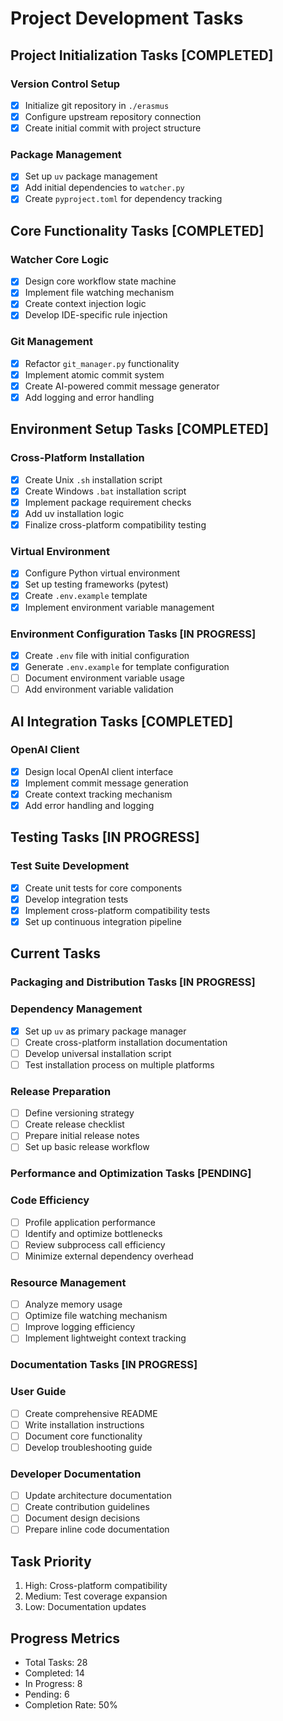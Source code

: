 # Project Development Tasks

## Project Initialization Tasks [COMPLETED]
### Version Control Setup
- [x] Initialize git repository in `./erasmus`
- [x] Configure upstream repository connection
- [x] Create initial commit with project structure

### Package Management
- [x] Set up `uv` package management
- [x] Add initial dependencies to `watcher.py`
- [x] Create `pyproject.toml` for dependency tracking

## Core Functionality Tasks [COMPLETED]
### Watcher Core Logic
- [x] Design core workflow state machine
- [x] Implement file watching mechanism
- [x] Create context injection logic
- [x] Develop IDE-specific rule injection

### Git Management
- [x] Refactor `git_manager.py` functionality
- [x] Implement atomic commit system
- [x] Create AI-powered commit message generator
- [x] Add logging and error handling

## Environment Setup Tasks [COMPLETED]
### Cross-Platform Installation
- [x] Create Unix `.sh` installation script
- [x] Create Windows `.bat` installation script
- [x] Implement package requirement checks
- [x] Add uv installation logic
- [x] Finalize cross-platform compatibility testing

### Virtual Environment
- [x] Configure Python virtual environment
- [x] Set up testing frameworks (pytest)
- [x] Create `.env.example` template
- [x] Implement environment variable management

### Environment Configuration Tasks [IN PROGRESS]
- [x] Create `.env` file with initial configuration
- [x] Generate `.env.example` for template configuration
- [ ] Document environment variable usage
- [ ] Add environment variable validation

## AI Integration Tasks [COMPLETED]
### OpenAI Client
- [x] Design local OpenAI client interface
- [x] Implement commit message generation
- [x] Create context tracking mechanism
- [x] Add error handling and logging

## Testing Tasks [IN PROGRESS]
### Test Suite Development
- [x] Create unit tests for core components
- [x] Develop integration tests
- [x] Implement cross-platform compatibility tests
- [x] Set up continuous integration pipeline

## Current Tasks

### Packaging and Distribution Tasks [IN PROGRESS]
### Dependency Management
- [x] Set up `uv` as primary package manager
- [ ] Create cross-platform installation documentation
- [ ] Develop universal installation script
- [ ] Test installation process on multiple platforms

### Release Preparation
- [ ] Define versioning strategy
- [ ] Create release checklist
- [ ] Prepare initial release notes
- [ ] Set up basic release workflow

### Performance and Optimization Tasks [PENDING]
### Code Efficiency
- [ ] Profile application performance
- [ ] Identify and optimize bottlenecks
- [ ] Review subprocess call efficiency
- [ ] Minimize external dependency overhead

### Resource Management
- [ ] Analyze memory usage
- [ ] Optimize file watching mechanism
- [ ] Improve logging efficiency
- [ ] Implement lightweight context tracking

### Documentation Tasks [IN PROGRESS]
### User Guide
- [ ] Create comprehensive README
- [ ] Write installation instructions
- [ ] Document core functionality
- [ ] Develop troubleshooting guide

### Developer Documentation
- [ ] Update architecture documentation
- [ ] Create contribution guidelines
- [ ] Document design decisions
- [ ] Prepare inline code documentation

## Task Priority
1. High: Cross-platform compatibility
2. Medium: Test coverage expansion
3. Low: Documentation updates

## Progress Metrics
- Total Tasks: 28
- Completed: 14
- In Progress: 8
- Pending: 6
- Completion Rate: 50%